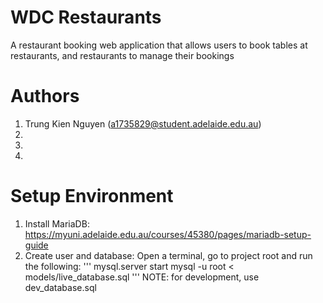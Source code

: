 # WDC Restaurants
A restaurant booking web application that allows users to book tables at restaurants, and restaurants to manage their bookings

# Authors
1. Trung Kien Nguyen (a1735829@student.adelaide.edu.au)
2. 
3. 
4. 

# Setup Environment
1. Install MariaDB: https://myuni.adelaide.edu.au/courses/45380/pages/mariadb-setup-guide
2. Create user and database:
Open a terminal, go to project root and run the following:
'''
mysql.server start
mysql -u root < models/live_database.sql
'''
NOTE: for development, use dev_database.sql